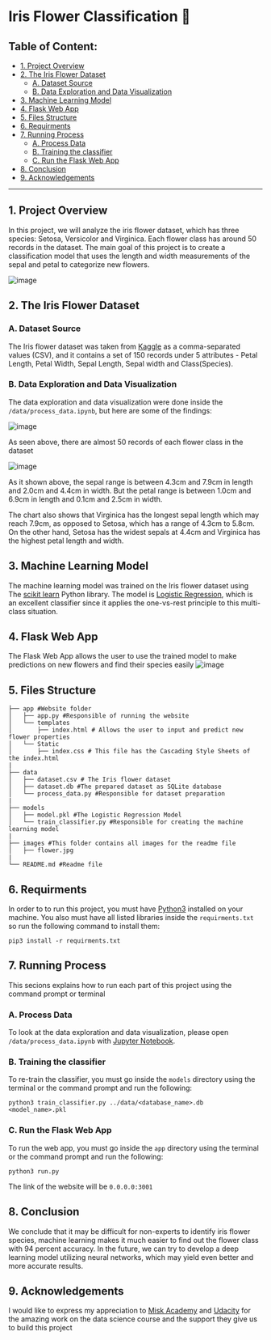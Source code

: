 # Iris Flower Classification 🌸

## Table of Content:
* [1. Project Overview](project_overview)
* [2. The Iris Flower Dataset](the_iris_flower_dataset)
    * [A. Dataset Source](dataset_source)
    * [B. Data Exploration and Data Visualization](data_exploration_and_data_visualization)
* [3. Machine Learning Model](machine_learning_model)
* [4. Flask Web App](flask_web_app)
* [5. Files Structure](files_structure)
* [6. Requirments](requirments)
* [7. Running Process](running_process)
    * [A. Process Data](process_data)
    * [B. Training the classifier](training_the_classifier)
    * [C. Run the Flask Web App](run_the_flask_web_app)
* [8. Conclusion](conclusion)
* [9. Acknowledgements](acknowledgements)

***
<a id=project_overview></a>
## 1. Project Overview 
In this project, we will analyze the iris flower dataset, which has three species: Setosa, Versicolor and Virginica. Each flower class has around 50 records in the dataset. The main goal of this project is to create a classification model that uses the length and width measurements of the sepal and petal to categorize new flowers.

![image](https://github.com/Murtada-Altarouti/Iris-flower-classification/blob/main/images/flower.jpg)

<a id=the_iris_flower_dataset></a>
## 2. The Iris Flower Dataset 

<a id=dataset_source></a>
### A. Dataset Source 
The Iris flower dataset was taken from [Kaggle](https://www.kaggle.com/arshid/iris-flower-dataset) as a comma-separated values (CSV), and it contains a set of 150 records under 5 attributes - Petal Length, Petal Width, Sepal Length, Sepal width and Class(Species).

<a id=data_exploration_and_data_visualization></a>
### B. Data Exploration and Data Visualization
The data exploration and data visualization were done inside the `/data/process_data.ipynb`, but here are some of the findings:

![image](https://github.com/Murtada-Altarouti/Iris-flower-classification/blob/main/images/dataset.png)

As seen above, there are almost 50 records of each flower class in the dataset

![image](https://github.com/Murtada-Altarouti/Iris-flower-classification/blob/main/images/values.png)

As it shown above, the sepal range is between 4.3cm and 7.9cm in length and 2.0cm and 4.4cm in width. But the petal range is between 1.0cm and 6.9cm in length and 0.1cm and 2.5cm in width.

The chart also shows that Virginica has the longest sepal length which may reach 7.9cm, as opposed to Setosa, which has a range of 4.3cm to 5.8cm. On the other hand, Setosa has the widest sepals at 4.4cm and Virginica has the highest petal length and width.

<a id=machine_learning_model></a>
## 3. Machine Learning Model
The machine learning model was trained on the Iris flower dataset using The [scikit learn](https://scikit-learn.org/stable/) Python library. The model is [Logistic Regression](https://scikit-learn.org/stable/modules/generated/sklearn.linear_model.LogisticRegression.html), which is an excellent classifier since it applies the one-vs-rest principle to this multi-class situation.

<a id=flask_web_app></a>
## 4. Flask Web App
The Flask Web App allows the user to use the trained model to make predictions on new flowers and find their species easily
![image](https://github.com/Murtada-Altarouti/Iris-flower-classification/blob/main/images/webapp.png)

<a id=files_structure></a>
## 5. Files Structure
```
├── app #Website folder
│   ├── app.py #Responsible of running the website
│   └── templates
│       ├── index.html # Allows the user to input and predict new flower properties 
│   └── Static 
│       ├── index.css # This file has the Cascading Style Sheets of the index.html
|
├── data
│   ├── dataset.csv # The Iris flower dataset
│   ├── dataset.db #The prepared dataset as SQLite database
│   └── process_data.py #Responsible for dataset preparation
|
├── models
│   ├── model.pkl #The Logistic Regression Model
│   └── train_classifier.py #Responsible for creating the machine learning model
|
├── images #This folder contains all images for the readme file
│   ├── flower.jpg
|
└── README.md #Readme file 
```

<a id=requirments></a>
## 6. Requirments
In order to to run this project, you must have [Python3](https://www.python.org/) installed on your machine. You also must have all listed libraries inside the `requirments.txt` so run the following command to install them: 
```
pip3 install -r requirments.txt
```
<a id=running_process></a>
## 7. Running Process 
This secions explains how to run each part of this project using the command prompt or terminal

<a id=process_data></a>
### A. Process Data
To look at the data exploration and data visualization, please open `/data/process_data.ipynb` with [Jupyter Notebook](https://jupyter.org/).

<a id=training_the_classifier></a>
### B. Training the classifier
To re-train the classifier, you must go inside the `models` directory using the terminal or the command prompt and run the following:
```shell
python3 train_classifier.py ../data/<database_name>.db <model_name>.pkl
```
<a id=run_the_flask_web_app></a>
### C. Run the Flask Web App
To run the web app, you must go inside the `app` directory using the terminal or the command prompt and run the following:
```shell
python3 run.py
```
The link of the website will be `0.0.0.0:3001`

<a id=conclusion></a>
## 8. Conclusion
We conclude that it may be difficult for non-experts to identify iris flower species, machine learning makes it much easier to find out the flower class with 94 percent accuracy. In the future, we can try to develop a deep learning model utilizing neural networks, which may yield even better and more accurate results.

<a id=acknowledgements></a>
## 9. Acknowledgements
I would like to express my appreciation to [Misk Academy](https://misk.org.sa/en/) and [Udacity](https://www.udacity.com/) for the amazing work on the data science course and the support they give us to build this project
